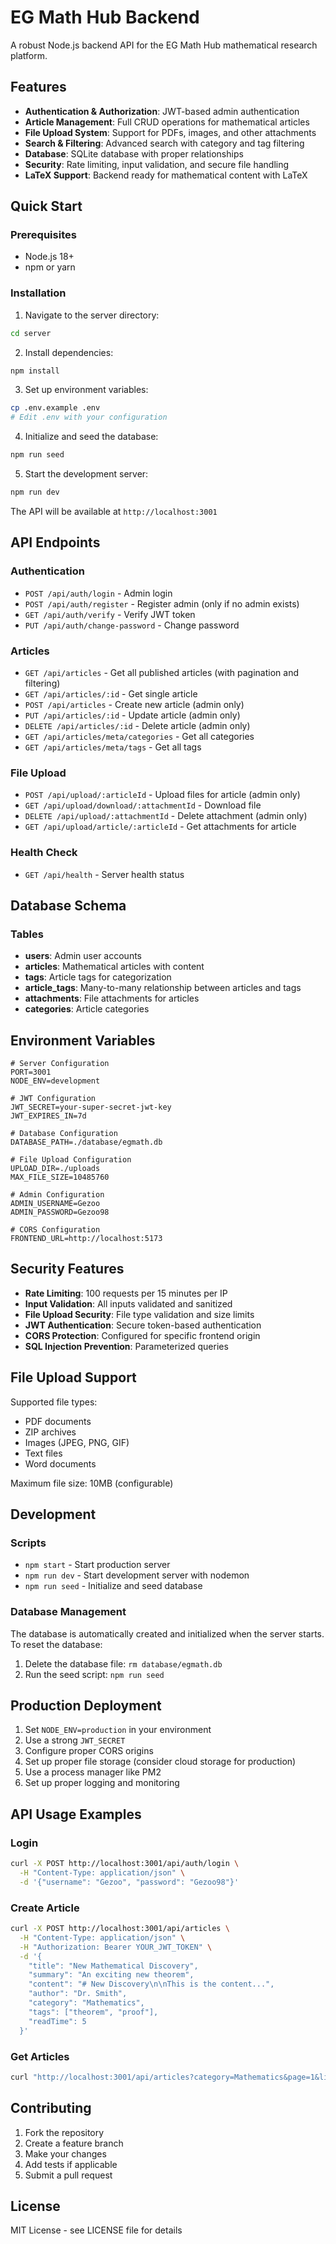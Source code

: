# EG Math Hub Backend

A robust Node.js backend API for the EG Math Hub mathematical research platform.

## Features

- **Authentication & Authorization**: JWT-based admin authentication
- **Article Management**: Full CRUD operations for mathematical articles
- **File Upload System**: Support for PDFs, images, and other attachments
- **Search & Filtering**: Advanced search with category and tag filtering
- **Database**: SQLite database with proper relationships
- **Security**: Rate limiting, input validation, and secure file handling
- **LaTeX Support**: Backend ready for mathematical content with LaTeX

## Quick Start

### Prerequisites

- Node.js 18+ 
- npm or yarn

### Installation

1. Navigate to the server directory:
```bash
cd server
```

2. Install dependencies:
```bash
npm install
```

3. Set up environment variables:
```bash
cp .env.example .env
# Edit .env with your configuration
```

4. Initialize and seed the database:
```bash
npm run seed
```

5. Start the development server:
```bash
npm run dev
```

The API will be available at `http://localhost:3001`

## API Endpoints

### Authentication
- `POST /api/auth/login` - Admin login
- `POST /api/auth/register` - Register admin (only if no admin exists)
- `GET /api/auth/verify` - Verify JWT token
- `PUT /api/auth/change-password` - Change password

### Articles
- `GET /api/articles` - Get all published articles (with pagination and filtering)
- `GET /api/articles/:id` - Get single article
- `POST /api/articles` - Create new article (admin only)
- `PUT /api/articles/:id` - Update article (admin only)
- `DELETE /api/articles/:id` - Delete article (admin only)
- `GET /api/articles/meta/categories` - Get all categories
- `GET /api/articles/meta/tags` - Get all tags

### File Upload
- `POST /api/upload/:articleId` - Upload files for article (admin only)
- `GET /api/upload/download/:attachmentId` - Download file
- `DELETE /api/upload/:attachmentId` - Delete attachment (admin only)
- `GET /api/upload/article/:articleId` - Get attachments for article

### Health Check
- `GET /api/health` - Server health status

## Database Schema

### Tables
- **users**: Admin user accounts
- **articles**: Mathematical articles with content
- **tags**: Article tags for categorization
- **article_tags**: Many-to-many relationship between articles and tags
- **attachments**: File attachments for articles
- **categories**: Article categories

## Environment Variables

```env
# Server Configuration
PORT=3001
NODE_ENV=development

# JWT Configuration
JWT_SECRET=your-super-secret-jwt-key
JWT_EXPIRES_IN=7d

# Database Configuration
DATABASE_PATH=./database/egmath.db

# File Upload Configuration
UPLOAD_DIR=./uploads
MAX_FILE_SIZE=10485760

# Admin Configuration
ADMIN_USERNAME=Gezoo
ADMIN_PASSWORD=Gezoo98

# CORS Configuration
FRONTEND_URL=http://localhost:5173
```

## Security Features

- **Rate Limiting**: 100 requests per 15 minutes per IP
- **Input Validation**: All inputs validated and sanitized
- **File Upload Security**: File type validation and size limits
- **JWT Authentication**: Secure token-based authentication
- **CORS Protection**: Configured for specific frontend origin
- **SQL Injection Prevention**: Parameterized queries

## File Upload Support

Supported file types:
- PDF documents
- ZIP archives
- Images (JPEG, PNG, GIF)
- Text files
- Word documents

Maximum file size: 10MB (configurable)

## Development

### Scripts
- `npm start` - Start production server
- `npm run dev` - Start development server with nodemon
- `npm run seed` - Initialize and seed database

### Database Management

The database is automatically created and initialized when the server starts. To reset the database:

1. Delete the database file: `rm database/egmath.db`
2. Run the seed script: `npm run seed`

## Production Deployment

1. Set `NODE_ENV=production` in your environment
2. Use a strong `JWT_SECRET`
3. Configure proper CORS origins
4. Set up proper file storage (consider cloud storage for production)
5. Use a process manager like PM2
6. Set up proper logging and monitoring

## API Usage Examples

### Login
```bash
curl -X POST http://localhost:3001/api/auth/login \
  -H "Content-Type: application/json" \
  -d '{"username": "Gezoo", "password": "Gezoo98"}'
```

### Create Article
```bash
curl -X POST http://localhost:3001/api/articles \
  -H "Content-Type: application/json" \
  -H "Authorization: Bearer YOUR_JWT_TOKEN" \
  -d '{
    "title": "New Mathematical Discovery",
    "summary": "An exciting new theorem",
    "content": "# New Discovery\n\nThis is the content...",
    "author": "Dr. Smith",
    "category": "Mathematics",
    "tags": ["theorem", "proof"],
    "readTime": 5
  }'
```

### Get Articles
```bash
curl "http://localhost:3001/api/articles?category=Mathematics&page=1&limit=10"
```

## Contributing

1. Fork the repository
2. Create a feature branch
3. Make your changes
4. Add tests if applicable
5. Submit a pull request

## License

MIT License - see LICENSE file for details